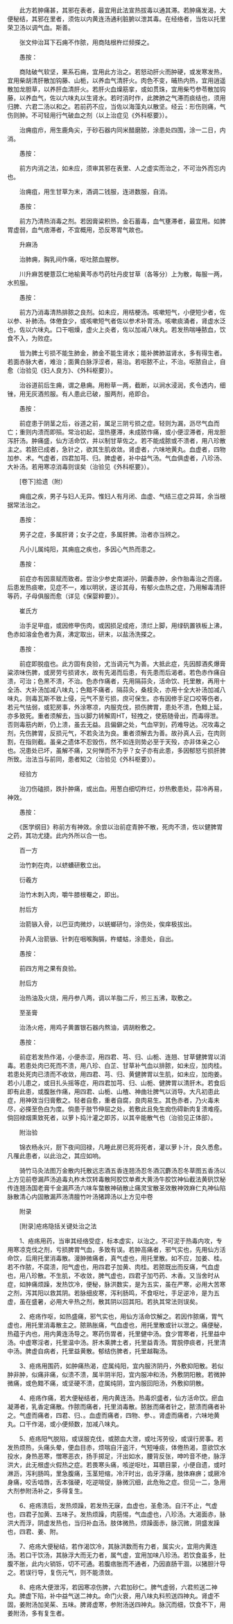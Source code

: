 <!-- { "loadSidebar": true } -->
　　此方若肿痛甚，其邪在表者，最宜用此法宣热拔毒以通其滞。若肿痛发渴，大便秘结，其邪在里者，须佐以内黄连汤通利脏腑以泄其毒。在经络者，当佐以托里荣卫汤以调气血。斯善。

　　张文仲治耳下石痈不作脓，用商陆根杵烂频搽之。

　　愚按：

　　商陆破气软坚，果系石痈，宜用此方治之。若怒动肝火而肿硬，或发寒发热，宜用柴胡清肝散加钩藤、山栀，以养血气清肝火。肉色不变，晡热内热，宜用逍遥散加龙胆草，以养肝血清肝火。若肝火血燥筋挛，或如贯珠，宜用柴芍参苓散加钩藤，以养血气，佐以六味丸以生肾水。若时消时作，此脾肺之气滞而痰结也，须用归脾、六君二汤以和之。若前药不应，当佐以海藻丸以散坚。经云：形伤则痛，气伤则肿。不可轻用行气破血之剂（以上治症见《外科枢要》）。

　　治痈疽疖，用生鹿角尖，于砂石器内同米醋磨脓，涂患处四围，涂一二日，内消。

　　愚按：

　　前方内消之法，如未应，须审其邪在表里、人之虚实而治之，不可治外而忘内也。

　　治痈疽，用生甘草为末，酒调二钱服，连进数服，自消。

　　愚按：

　　前方乃清热消毒之剂。若因膏粱积热，金石蓄毒，血气壅滞者，最宜用。如脾胃虚弱，血气痞滞者，不宜概用，恐反寒胃气故也。

　　升麻汤

　　治肺痈，胸乳间作痛，呕吐脓血腥秽。

　　川升麻苦梗薏苡仁地榆黄芩赤芍药牡丹皮甘草（各等分）上为散，每服一两，水煎服。

　　愚按：

　　前方乃消毒清热排脓之良剂。如未应，用桔梗汤。咳嗽短气，小便短少者，佐以参、补肺汤。体倦食少，或咳嗽短气者佐以参术补胃汤。咳嗽痰涌者，肾虚水泛也，佐以六味丸。口干咽燥，虚火上炎者，佐以加减八味丸。若发热喘唾脓血，饮食不入，为败症。

　　皆为脾土亏损不能生肺金，肺金不能生肾水；能补脾肺滋肾水，多有得生者。若面赤脉大者，难治；面黄白脉浮涩者，易治。若呕脓不止，不治。呕脓自止，自愈（治验见《妇人良方》、《外科枢要》）。

　　治谷道前后生痈，谓之悬痈。用粉草一两，截断，以涧水浸润，炙令透内，细锉，用无灰酒煎服。有人患此已破，服两剂，疮即合。

　　愚按：

　　前症患于阴茎之后，谷道之前，属足三阴亏损之症。轻则为漏，沥尽气血而亡；重则内溃而即殒。常治初起，湿热壅滞，未成脓作痛，或小便涩滞者，用龙胆泻肝汤。肿痛盛，仙方活命饮，并以制甘草佐之。若不能成脓或不溃者，用八珍散主之。若脓已成者，急针之，欲其生肌收敛。肾虚者，六味地黄丸。血虚者，四物加参、术。气虚者，四君加芎、归。脾虚者，补中益气汤。气血俱虚者，八珍汤、大补汤。若用寒凉消毒则误矣（治验见《外科枢要》）。

　　[卷下]拾遗（附）

　　痈疽之疾，男子与妇人无异。惟妇人有月闭、血虚、气结三症之异耳，余当根据常法治之。

　　愚按：

　　男子之症，多属肝肾；女子之症，多属肝脾。治者亦当辨之。

　　凡小儿属纯阳，其痈疽之疾也，多因心气热而患之。

　　愚按：

　　前症亦有因禀赋而致者。尝治少参史南湖孙，阴囊赤肿，余作胎毒治之而瘥。后患发热痰嗽，见症不一，难以明状，遂诊其母，有郁火血热之症，乃用解毒清肝等药，子母俱服而愈（详见《保婴粹要》）。

　　崔氏方

　　治手足甲疽，或因修甲伤肉，或因损足成疮，溃烂上脚，用绿矾置铁板上沸，色赤如溶金色者为真，沸定取出，研末，以盐汤洗搽之。

　　愚按：

　　前症即脱疽也。此方固有良验，尤当调元气为善。大抵此症，先因醇酒炙爆膏粱浓味伤脾，或房劳亏损肾水，故有先渴而后患，有先患而后渴者。若色赤作痛自溃，可治；色黑不溃，不治。色赤作痛者，先用隔蒜灸，活命饮、托里散，再用十全汤、大补汤加减八味丸；色黯不痛者，隔蒜灸，桑枝灸，亦用十全大补汤加减八味丸，则毒瓦斯不致上侵，元气不至亏损，庶可保生。亦有因修手足口咬等伤者，若元气怯弱，或犯房事，外涂寒凉，内服克伐，损伤脾胃，患处不溃，色黯上延，亦多致死。重者须解去，当以脚力转解周HT，轻拽之，使筋随骨出，而毒得泄。否则毒筋内断，仍上溃，虽去无益。且偏僻之处，气血罕到，药难导达。况攻毒之剂，先伤脾胃，反损元气，不若灸法为良。重者须解去为善。故孙真人云，在肉则割，在指则截。虽亲之遗体不忍毁伤，然不如连则势必至于天殁，亦非体亲之心也。况患处已坏，虽解不痛，又何惮而不为乎？女子亦有此患，多因郁怒亏损肝脾所致。治法当与前同，患者知之（治验见《外科枢要》）。

　　经验方

　　治刀伤磕损，跌扑肿痛，或出血。用葱白细切杵烂，炒热敷患处，蒜冷再易，神效。

　　愚按：

　　《医学纲目》称前方有神效。余尝以治前症青肿不散，死肉不溃，佐以健脾胃之药，其功尤捷。此内外所以合一也。

　　百一方

　　治竹刺在肉，以蛴螬研敷立出。

　　衍羲方

　　治竹木刺入肉，嚼牛膝根罨之，即出。

　　肘后方

　　治箭镞入骨，以巴豆肉微炒，以蜣螂研匀，涂伤处，俟痒极拔出。

　　孙真人治箭镞、针刺在咽喉胸膈，杵蝼蛄，涂患处，自出。

　　愚按：

　　前四方用之果有良验。

　　肘后方

　　治热油及火烧，用丹参八两，调以羊脂二斤，煎三五沸，取敷之。

　　至圣膏

　　治汤火疮，用鸡子黄置银石器内熬油，调胡粉敷之。

　　愚按：

　　前症若发热作渴，小便赤涩，用四君、芎、归、山栀、连翘、甘草健脾胃以消毒。若患处肉已死而不溃，用八珍、白芷、甘草补气血以排脓，如未应，加肉桂。若患处死肉已溃而不收敛，用四君、芎、归、黄健脾胃以生肌，如未应，加炮姜。若小儿患之，或目扎头摇等症，用四君加芎、归、山栀、健脾胃以清肝木。若食后即有此患，或腹胀作痛，用四君、山栀、山楂、神曲壮脾气以消导。大凡初患此症，用神效当归膏敷之。轻者自愈，重者自腐，良肉易生。其色赤者，乃火毒未尽，必搽至色白为度。倘患于肢节伸屈之处，若敷此且免生痂伤碍新肉复溃难痊。倘回禄烟熏致死者，以萝卜捣汁灌之即苏，以其辛能散气也（治验见正体部）。

　　附治验

　　锦衣杨永兴，厨下夜间回禄，凡睡此房已死将死者，灌以萝卜汁，良久悉愈。凡罹此患者，以此治之，其应如响。

　　骑竹马灸法图万金散内托散远志酒五香连翘汤忍冬酒沉麝汤忍冬草图五香汤以上方见前卷漏芦汤追毒丸柞木饮转毒散阿胶饮单煮大黄汤牛胶饮神仙截法黄矾饮秘传连翘汤国老膏千金漏芦汤六味车螫散神硝散止痛灵宝散圣效散神效麻仁丸神仙陷脉散清心内固散漏芦汤清膻竹叶汤猪蹄汤以上方见中卷

　　附录

　　[附录]疮疡隐括关键处治之法

　　1、疮疡用药，当审其经络受症，标本虚实，以治之。不可泥于热毒内攻，专用寒凉克伐之剂，亏损脾胃气血，多致有误。若肿高痛者，邪气实也，先用仙方活命饮，后用托里消毒散。漫肿微痛者，真气虚也，用托里散。如不应，加姜、桂。若不作脓，不腐溃，阳气虚也，用四君子加黄、肉桂。若脓既出而反痛，气血虚也，用八珍散。不生肌，不收敛，脾气虚也，四君子加芍药、木香。又当舍时从症，如肿痛烦躁，发热饮冷，便秘，脉洪数实，是为五实，虽在严寒，必用大苦寒之剂，泻其阳以救其阴。若脉细皮寒，泻利肠鸣，不食呕吐，手足逆冷，是为五虚，虽在盛暑，必用大辛热之剂，散其阴以回其阳。若执其常法则误矣。

　　2、疮疡作呕，如热盛痛，邪气实也，用仙方活命饮解之。若因作脓痛，胃气虚也，用托里消毒散主之。脓熟胀痛，气血虚也，用托里散或针以泄之。痛便秘，热蕴于内也，用内黄连汤导之。寒药伤胃者，托里健中汤。食少胃寒者，托里益中汤。中虚寒淫者，托里温中汤。肝木乘脾土者，托里益青汤。胃脘停痰者，托里清中汤。脾虚自病者，托里益黄散。郁结伤脾者，托里越鞠汤。

　　3、疮疡用围药，如肿痛热渴，症属纯阳，宜内服济阴丹，外敷抑阳散。若似肿非肿，似痛非痛，似溃不溃，属半阴半阳，宜内服冲和汤，外敷阴阳散。若微肿微痛，或色黯不痛，或坚硬不溃，症属纯阴，宜内服回阳汤，外敷抑阴散。

　　4、疮疡作痛，若大便秘结者，用内黄连汤。热毒炽盛者，仙方活命饮。瘀血凝滞者，乳香定痛散。作脓而痛者，托里消毒散。脓胀而痛者针之，脓溃而痛者补之。气虚而痛者，四君、归、。血虚而痛者，四物、参、。肾虚而痛者，六味地黄丸。口干作渴，或小便频数，加减八味丸。

　　5、疮疡阳气脱陷，或误服克伐，或脓血大泄，或吐泻劳役，或误行房事。若发热烦热，头痛头晕，便血目赤，烦喘自汗盗汗，气短唾痰，体倦热渴，意欲饮水投水，身热恶寒，憎寒恶衣，扬手掷足，汗出如水，腰背反张，呻吟音不绝，脉浮洪大，此无根虚火假热之症。若畏寒头痛，咳逆呕吐，耳聩目蒙，小便自遗，或时淋沥，泻利肠鸣，里急腹痛，玉茎短缩，冷汗时出，齿牙浮痛，肢体麻痹；或厥冷身痛，咬舌啮唇，舌本强硬，吃逆喘促，脉微沉细，此危殆之症。但见一二，急用大剂参附汤补之，多得复生。

　　6、疮疡溃后，发热烦躁，若发热无寐，血虚也，圣愈汤。自汗不止，气虚也，四君子加黄、五味子。发热烦躁，肉筋惕，气血虚也，八珍汤。大渴面赤，脉洪大而浮，阴虚发热也，当归补血汤。肢体微热，烦躁面赤，脉沉微，阴盛发躁也，四君、姜、附。

　　7、疮疡大便秘结，若作渴饮冷，其脉洪数而有力者，属实火，宜用内黄连汤。若口干饮汤，其脉浮大而无力者，属气虚，宜用加味八珍汤。若饮食虽多，肚腹不胀，此内火销铄，切不可通。若腹痞胀而不通者，乃因直肠干涸，以猪胆汁导之。若误行导，复伤元气，则不能溃敛。

　　8、疮疡大便泄泻，若因寒凉伤脾，六君加砂仁。脾气虚弱，六君煎送二神丸。脾虚下陷，补中益气送二神丸。命门火衰，用八味丸料煎送四神丸。肾虚不固，姜附汤加吴茱、五味。脾肾虚寒，参附汤送四神丸。脉沉而细，饮食不下，用姜附汤，多有复生者。

